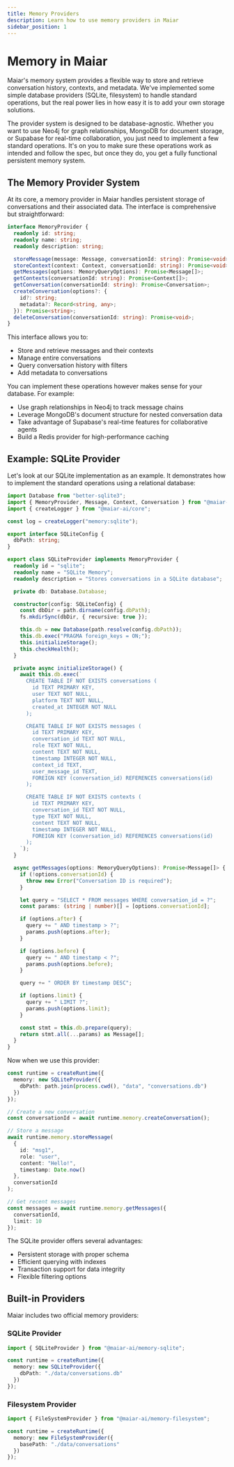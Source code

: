 ```yaml
---
title: Memory Providers
description: Learn how to use memory providers in Maiar
sidebar_position: 1
---
```


# Memory in Maiar

Maiar's memory system provides a flexible way to store and retrieve conversation history, contexts, and metadata. We've implemented some simple database providers (SQLite, filesystem) to handle standard operations, but the real power lies in how easy it is to add your own storage solutions.

The provider system is designed to be database-agnostic. Whether you want to use Neo4j for graph relationships, MongoDB for document storage, or Supabase for real-time collaboration, you just need to implement a few standard operations. It's on you to make sure these operations work as intended and follow the spec, but once they do, you get a fully functional persistent memory system.

## The Memory Provider System

At its core, a memory provider in Maiar handles persistent storage of conversations and their associated data. The interface is comprehensive but straightforward:

```typescript
interface MemoryProvider {
  readonly id: string;
  readonly name: string;
  readonly description: string;

  storeMessage(message: Message, conversationId: string): Promise<void>;
  storeContext(context: Context, conversationId: string): Promise<void>;
  getMessages(options: MemoryQueryOptions): Promise<Message[]>;
  getContexts(conversationId: string): Promise<Context[]>;
  getConversation(conversationId: string): Promise<Conversation>;
  createConversation(options?: {
    id?: string;
    metadata?: Record<string, any>;
  }): Promise<string>;
  deleteConversation(conversationId: string): Promise<void>;
}
```

This interface allows you to:

- Store and retrieve messages and their contexts
- Manage entire conversations
- Query conversation history with filters
- Add metadata to conversations

You can implement these operations however makes sense for your database. For example:

- Use graph relationships in Neo4j to track message chains
- Leverage MongoDB's document structure for nested conversation data
- Take advantage of Supabase's real-time features for collaborative agents
- Build a Redis provider for high-performance caching

## Example: SQLite Provider

Let's look at our SQLite implementation as an example. It demonstrates how to implement the standard operations using a relational database:

```typescript
import Database from "better-sqlite3";
import { MemoryProvider, Message, Context, Conversation } from "@maiar-ai/core";
import { createLogger } from "@maiar-ai/core";

const log = createLogger("memory:sqlite");

export interface SQLiteConfig {
  dbPath: string;
}

export class SQLiteProvider implements MemoryProvider {
  readonly id = "sqlite";
  readonly name = "SQLite Memory";
  readonly description = "Stores conversations in a SQLite database";

  private db: Database.Database;

  constructor(config: SQLiteConfig) {
    const dbDir = path.dirname(config.dbPath);
    fs.mkdirSync(dbDir, { recursive: true });

    this.db = new Database(path.resolve(config.dbPath));
    this.db.exec("PRAGMA foreign_keys = ON;");
    this.initializeStorage();
    this.checkHealth();
  }

  private async initializeStorage() {
    await this.db.exec(`
      CREATE TABLE IF NOT EXISTS conversations (
        id TEXT PRIMARY KEY,
        user TEXT NOT NULL,
        platform TEXT NOT NULL,
        created_at INTEGER NOT NULL
      );

      CREATE TABLE IF NOT EXISTS messages (
        id TEXT PRIMARY KEY,
        conversation_id TEXT NOT NULL,
        role TEXT NOT NULL,
        content TEXT NOT NULL,
        timestamp INTEGER NOT NULL,
        context_id TEXT,
        user_message_id TEXT,
        FOREIGN KEY (conversation_id) REFERENCES conversations(id)
      );

      CREATE TABLE IF NOT EXISTS contexts (
        id TEXT PRIMARY KEY,
        conversation_id TEXT NOT NULL,
        type TEXT NOT NULL,
        content TEXT NOT NULL,
        timestamp INTEGER NOT NULL,
        FOREIGN KEY (conversation_id) REFERENCES conversations(id)
      );
    `);
  }

  async getMessages(options: MemoryQueryOptions): Promise<Message[]> {
    if (!options.conversationId) {
      throw new Error("Conversation ID is required");
    }

    let query = "SELECT * FROM messages WHERE conversation_id = ?";
    const params: (string | number)[] = [options.conversationId];

    if (options.after) {
      query += " AND timestamp > ?";
      params.push(options.after);
    }

    if (options.before) {
      query += " AND timestamp < ?";
      params.push(options.before);
    }

    query += " ORDER BY timestamp DESC";

    if (options.limit) {
      query += " LIMIT ?";
      params.push(options.limit);
    }

    const stmt = this.db.prepare(query);
    return stmt.all(...params) as Message[];
  }
}
```

Now when we use this provider:

```typescript
const runtime = createRuntime({
  memory: new SQLiteProvider({
    dbPath: path.join(process.cwd(), "data", "conversations.db")
  })
});

// Create a new conversation
const conversationId = await runtime.memory.createConversation();

// Store a message
await runtime.memory.storeMessage(
  {
    id: "msg1",
    role: "user",
    content: "Hello!",
    timestamp: Date.now()
  },
  conversationId
);

// Get recent messages
const messages = await runtime.memory.getMessages({
  conversationId,
  limit: 10
});
```

The SQLite provider offers several advantages:

- Persistent storage with proper schema
- Efficient querying with indexes
- Transaction support for data integrity
- Flexible filtering options

## Built-in Providers

Maiar includes two official memory providers:

### SQLite Provider

```typescript
import { SQLiteProvider } from "@maiar-ai/memory-sqlite";

const runtime = createRuntime({
  memory: new SQLiteProvider({
    dbPath: "./data/conversations.db"
  })
});
```

### Filesystem Provider

```typescript
import { FileSystemProvider } from "@maiar-ai/memory-filesystem";

const runtime = createRuntime({
  memory: new FileSystemProvider({
    basePath: "./data/conversations"
  })
});
```
